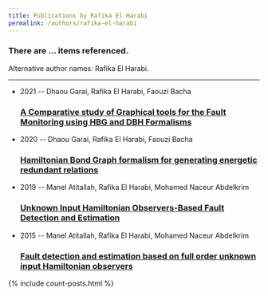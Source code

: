 ```yaml
---
title: Publications by Rafika El Harabi
permalink: /authors/rafika-el-harabi
---
```


<h3 id="number-posts">There are ... items referenced.</h3>
<p id='info-authors'>Alternative author names: Rafika El Harabi.</p>
<hr />
<ul class="post-list">
<li><span class='post-meta'>2021 -- Dhaou Garai, Rafika El Harabi, Faouzi Bacha</span><h3><a class='post-link' href="{{ site.baseurl }}/a-comparative-study-of-graphical-tools-for-the-fault-monitoring-using-hbg-and-dbh-formalisms">A Comparative study of Graphical tools for the Fault Monitoring using HBG and DBH Formalisms</a></h3></li>
<li><span class='post-meta'>2020 -- Dhaou Garai, Rafika El Harabi, Faouzi Bacha</span><h3><a class='post-link' href="{{ site.baseurl }}/hamiltonian-bond-graph-formalism-for-generating-energetic-redundant-relations">Hamiltonian Bond Graph formalism for generating energetic redundant relations</a></h3></li>
<li><span class='post-meta'>2019 -- Manel Atitallah, Rafika El Harabi, Mohamed Naceur Abdelkrim</span><h3><a class='post-link' href="{{ site.baseurl }}/unknown-input-hamiltonian-observers-based-fault-detection-and-estimation">Unknown Input Hamiltonian Observers-Based Fault Detection and Estimation</a></h3></li>
<li><span class='post-meta'>2015 -- Manel Atitallah, Rafika El Harabi, Mohamed Naceur Abdelkrim</span><h3><a class='post-link' href="{{ site.baseurl }}/fault-detection-and-estimation-based-on-full-order-unknown-input-hamiltonian-observers">Fault detection and estimation based on full order unknown input Hamiltonian observers</a></h3></li>

</ul>
{% include count-posts.html %}
